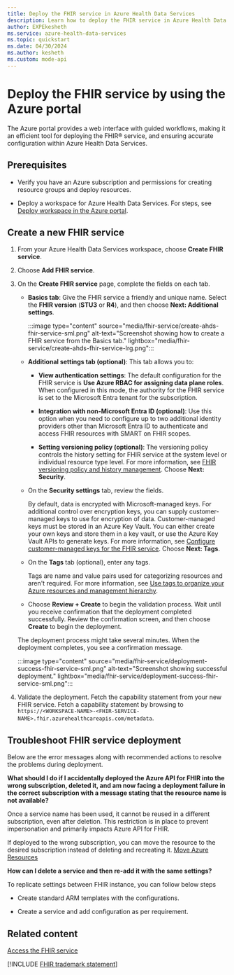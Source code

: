 ```yaml
---
title: Deploy the FHIR service in Azure Health Data Services
description: Learn how to deploy the FHIR service in Azure Health Data Services by using the Azure portal. This article covers prerequisites, workspace deployment, service creation, and security settings.
author: EXPEkesheth
ms.service: azure-health-data-services
ms.topic: quickstart
ms.date: 04/30/2024
ms.author: kesheth
ms.custom: mode-api
---
```


# Deploy the FHIR service by using the Azure portal

The Azure portal provides a web interface with guided workflows, making it an efficient tool for deploying the FHIR&reg; service, and ensuring accurate configuration within Azure Health Data Services.

## Prerequisites

- Verify you have an Azure subscription and permissions for creating resource groups and deploy resources.

- Deploy a workspace for Azure Health Data Services. For steps, see [Deploy workspace in the Azure portal](../healthcare-apis-quickstart.md).

## Create a new FHIR service
 
1. From your Azure Health Data Services workspace, choose **Create FHIR service**. 
1. Choose **Add FHIR service**. 
1. On the **Create FHIR service** page, complete the fields on each tab. 
              
   - **Basics tab**: Give the FHIR service a friendly and unique name. Select the **FHIR version** (**STU3** or **R4**), and then choose **Next: Additional settings**.

     :::image type="content" source="media/fhir-service/create-ahds-fhir-service-sml.png" alt-text="Screenshot showing how to create a FHIR service from the Basics tab." lightbox="media/fhir-service/create-ahds-fhir-service-lrg.png":::

   - **Additional settings tab (optional)**: This tab allows you to:
     - **View authentication settings**: The default configuration for the FHIR service is **Use Azure RBAC for assigning data plane roles**. When configured in this mode, the authority for the FHIR service is set to the Microsoft Entra tenant for the subscription.

     - **Integration with non-Microsoft Entra ID (optional)**: Use this option when you need to configure up to two additional identity providers other than Microsoft Entra ID to authenticate and access FHIR resources with SMART on FHIR scopes.
    
     - **Setting versioning policy (optional)**: The versioning policy controls the history setting for FHIR service at the system level or individual resource type level. For more information, see [FHIR versioning policy and history management](fhir-versioning-policy-and-history-management.md). Choose **Next: Security**.

   - On the **Security settings** tab, review the fields. 

       By default, data is encrypted with Microsoft-managed keys. For additional control over encryption keys, you can supply customer-managed keys to use for encryption of data. Customer-managed keys must be stored in an Azure Key Vault. You can either create your own keys and store them in a key vault, or use the Azure Key Vault APIs to generate keys. For more information, see [Configure customer-managed keys for the FHIR service](configure-customer-managed-keys.md). Choose **Next: Tags**. 

   - On the **Tags** tab (optional), enter any tags. 
   
     Tags are name and value pairs used for categorizing resources and aren't required. For more information, see [Use tags to organize your Azure resources and management hierarchy](../../azure-resource-manager/management/tag-resources.md).

   - Choose **Review + Create** to begin the validation process. Wait until you receive confirmation that the deployment completed successfully. Review the confirmation screen, and then choose **Create** to begin the deployment. 

   The deployment process might take several minutes. When the deployment completes, you see a confirmation message.

   :::image type="content" source="media/fhir-service/deployment-success-fhir-service-sml.png" alt-text="Screenshot showing successful deployment." lightbox="media/fhir-service/deployment-success-fhir-service-sml.png":::

1. Validate the deployment. Fetch the capability statement from your new FHIR service. Fetch a capability statement by browsing to `https://<WORKSPACE-NAME>-<FHIR-SERVICE-NAME>.fhir.azurehealthcareapis.com/metadata`.

## Troubleshoot FHIR service deployment
 Below are the error messages along with recommended actions to resolve the problems during deployment.

**What should I do if I accidentally deployed the Azure API for FHIR into the wrong subscription, deleted it, and am now facing a deployment failure in the correct subscription with a message stating that the resource name is not available?**

Once a service name has been used, it cannot be reused in a different subscription, even after deletion. This restriction is in place to prevent impersonation and primarily impacts Azure API for FHIR.

If deployed to the wrong subscription, you can move the resource to the desired subscription instead of deleting and recreating it. [Move Azure Resources](../../azure-resource-manager/management/move-resource-group-and-subscription.md)

**How can I delete a service and then re-add it with the same settings?**

To replicate settings between FHIR instance, you can follow below steps 

*	Create standard ARM templates with the configurations.

*	Create a service and add configuration as per requirement.

## Related content

[Access the FHIR service](../fhir/get-started-with-fhir.md#access-the-fhir-service)

[!INCLUDE [FHIR trademark statement](../includes/healthcare-apis-fhir-trademark.md)]

